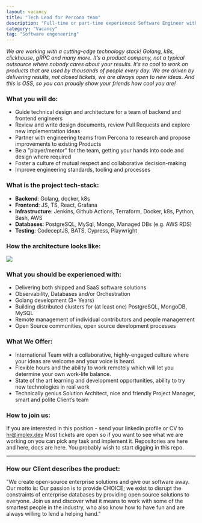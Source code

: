 ```yaml
---
layout: vacancy
title: "Tech Lead for Percona team"
description: "Full-time or part-time experienced Software Engineer with solution architecture and team managememt skills for PMM product - free and open-source platform for monitoring and managing the performance of SQL/NoSQL based databases"
category: "Vacancy"
tag: "Software engeneering"
---
```


_We are working with a cutting-edge technology stack! Golang, k8s, clickhouse, gRPC and many more. It’s a product company, not a typical outsource where nobody cares about your results. It’s so cool to work on products that are used by thousands of people every day. We are driven by delivering results, not closed tickets, we are always open to new ideas. And this is OSS, so you can proudly show your friends how cool you are!_

### What you will do:

- Guide technical design and architecture for a team of backend and frontend engineers
- Review and write design documents, review Pull Requests and explore new implementation ideas
- Partner with engineering teams from Percona to research and propose improvements to existing Products
- Be a "player/mentor" for the team, getting your hands into code and design where required
- Foster a culture of mutual respect and collaborative decision-making
- Improve engineering standards, tooling and processes

### What is the project tech-stack:

- **Backend**: Golang, docker, k8s
- **Frontend**: JS, TS, React, Grafana
- **Infrastructure**: Jenkins, Github Actions, Terraform, Docker, k8s, Python, Bash, AWS
- **Databases**: PostgreSQL, MySql, Mongo, Managed DBs (e.g. AWS RDS)
- **Testing**: CodeceptJS, BATS, Cypress, Playwright

### How the architecture looks like:

![](https://static.tildacdn.com/tild6334-6161-4332-b362-313164373564/image.png)

### What you should be experienced with:

- Delivering both shipped and SaaS software solutions
- Observability, Databases and/or Orchestration
- Golang development (3+ Years)
- Building distributed clusters for (at least one) PostgreSQL, MongoDB, MySQL
- Remote management of individual contributors and people management
- Open Source communities, open source development processes

### What We Offer:

- International Team with a collaborative, highly-engaged culture where your ideas are welcome and your voice is heard.
- Flexible hours and the ability to work remotely which will let you determine your own work-life balance.
- State of the art learning and development opportunities, ability to try new technologies in real work
- Technically genius Solution Architect, nice and friendly Project Manager, smart and polite Client’s team

### How to join us:

If you are interested in this position - send your linkedin profile or CV to hr@implex.dev
Most tickets are open so if you want to see what we are working on you can pick any task and implement it. Repositories are here and here, docs are here. You probably wish to start digging in this repo.

---

### How our Client describes the product:

"We create open-source enterprise solutions and give our software away. Our motto is: Our passion is to provide CHOICE; we exist to disrupt the constraints of enterprise databases by providing open source solutions to everyone. Join us and discover what it means to work with some of the smartest people in the industry, who also know how to have fun and are always willing to lend a helping hand."
